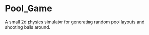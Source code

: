 # Pool_Game
A small 2d physics simulator for generating random pool layouts and shooting balls around.
